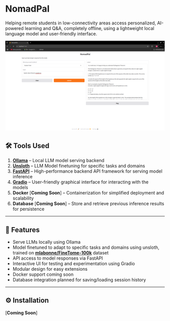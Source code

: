 # NomadPal
Helping remote students in low-connectivity areas access personalized, AI-powered learning and Q&amp;A, completely offline, using a lightweight local language model and user-friendly interface.

![NomadPal: Self-hosted LLM](./gui.png)


## 🛠️ Tools Used

1. **[Ollama](https://ollama.com/)** – Local LLM model serving backend
2. **[Unsloth](https://github.com/unslothai/unsloth)** – LLM Model finetuning for specific tasks and domains
3. **[FastAPI](https://fastapi.tiangolo.com/)** – High-performance backend API framework for serving model inference
4. **[Gradio](https://gradio.app/)** – User-friendly graphical interface for interacting with the models
5. **Docker** [**Coming Soon**] – Containerization for simplified deployment and scalability
6. **Database** [**Coming Soon**] – Store and retrieve previous inference results for persistence

---

## 🚀 Features

- Serve LLMs locally using Ollama
- Model finetuned to adapt to specific tasks and domains using unsloth, trained on  **[mlabonne/FineTome-100k](https://huggingface.co/datasets/mlabonne/FineTome-100k)** dataset
- API access to model responses via FastAPI
- Interactive UI for testing and experimentation using Gradio
- Modular design for easy extensions
- Docker support coming soon
- Database integration planned for saving/loading session history

---

## ⚙️ Installation

[**Coming Soon**]